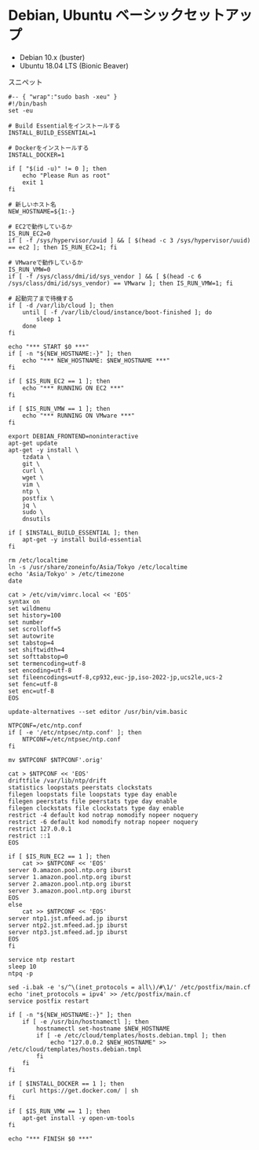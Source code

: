 # Debian, Ubuntu ベーシックセットアップ

* Debian 10.x (buster)
* Ubuntu 18.04 LTS (Bionic Beaver)

スニペット

	#-- { "wrap":"sudo bash -xeu" }
	#!/bin/bash
	set -eu
	
	# Build Essentialをインストールする
	INSTALL_BUILD_ESSENTIAL=1
	
	# Dockerをインストールする
	INSTALL_DOCKER=1
	
	if [ "$(id -u)" != 0 ]; then
		echo "Please Run as root"
		exit 1
	fi
	
	# 新しいホスト名
	NEW_HOSTNAME=${1:-}
	
	# EC2で動作しているか
	IS_RUN_EC2=0
	if [ -f /sys/hypervisor/uuid ] && [ $(head -c 3 /sys/hypervisor/uuid) == ec2 ]; then IS_RUN_EC2=1; fi
	
	# VMwareで動作しているか
	IS_RUN_VMW=0
	if [ -f /sys/class/dmi/id/sys_vendor ] && [ $(head -c 6 /sys/class/dmi/id/sys_vendor) == VMwarw ]; then IS_RUN_VMW=1; fi
	
	# 起動完了まで待機する
	if [ -d /var/lib/cloud ]; then
		until [ -f /var/lib/cloud/instance/boot-finished ]; do
			sleep 1
		done
	fi
	
	echo "*** START $0 ***"
	if [ -n "${NEW_HOSTNAME:-}" ]; then
		echo "*** NEW_HOSTNAME: $NEW_HOSTNAME ***"
	fi
	
	if [ $IS_RUN_EC2 == 1 ]; then
		echo "*** RUNNING ON EC2 ***"
	fi
	
	if [ $IS_RUN_VMW == 1 ]; then
		echo "*** RUNNING ON VMware ***"
	fi
	
	export DEBIAN_FRONTEND=noninteractive
	apt-get update
	apt-get -y install \
		tzdata \
		git \
		curl \
		wget \
		vim \
		ntp \
		postfix \
		jq \
		sudo \
		dnsutils
	
	if [ $INSTALL_BUILD_ESSENTIAL ]; then
		apt-get -y install build-essential
	fi
	
	rm /etc/localtime
	ln -s /usr/share/zoneinfo/Asia/Tokyo /etc/localtime
	echo 'Asia/Tokyo' > /etc/timezone
	date
	
	cat > /etc/vim/vimrc.local << 'EOS'
	syntax on
	set wildmenu
	set history=100
	set number
	set scrolloff=5
	set autowrite
	set tabstop=4
	set shiftwidth=4
	set softtabstop=0
	set termencoding=utf-8
	set encoding=utf-8
	set fileencodings=utf-8,cp932,euc-jp,iso-2022-jp,ucs2le,ucs-2
	set fenc=utf-8
	set enc=utf-8
	EOS
	
	update-alternatives --set editor /usr/bin/vim.basic

	NTPCONF=/etc/ntp.conf
	if [ -e '/etc/ntpsec/ntp.conf' ]; then
		NTPCONF=/etc/ntpsec/ntp.conf
	fi

	mv $NTPCONF $NTPCONF'.orig'

	cat > $NTPCONF << 'EOS'
	driftfile /var/lib/ntp/drift
	statistics loopstats peerstats clockstats
	filegen loopstats file loopstats type day enable
	filegen peerstats file peerstats type day enable
	filegen clockstats file clockstats type day enable
	restrict -4 default kod notrap nomodify nopeer noquery
	restrict -6 default kod nomodify notrap nopeer noquery
	restrict 127.0.0.1 
	restrict ::1
	EOS

	if [ $IS_RUN_EC2 == 1 ]; then
	    cat >> $NTPCONF << 'EOS'
	server 0.amazon.pool.ntp.org iburst
	server 1.amazon.pool.ntp.org iburst
	server 2.amazon.pool.ntp.org iburst
	server 3.amazon.pool.ntp.org iburst
	EOS
	else
	    cat >> $NTPCONF << 'EOS'
	server ntp1.jst.mfeed.ad.jp iburst
	server ntp2.jst.mfeed.ad.jp iburst
	server ntp3.jst.mfeed.ad.jp iburst
	EOS
	fi
	
	service ntp restart
	sleep 10
	ntpq -p

	sed -i.bak -e 's/^\(inet_protocols = all\)/#\1/' /etc/postfix/main.cf
	echo 'inet_protocols = ipv4' >> /etc/postfix/main.cf
	service postfix restart
	
	if [ -n "${NEW_HOSTNAME:-}" ]; then
		if [ -e /usr/bin/hostnamectl ]; then
			hostnamectl set-hostname $NEW_HOSTNAME
			if [ -e /etc/cloud/templates/hosts.debian.tmpl ]; then
				echo "127.0.0.2 $NEW_HOSTNAME" >> /etc/cloud/templates/hosts.debian.tmpl
			fi
		fi
	fi
	
	if [ $INSTALL_DOCKER == 1 ]; then
		curl https://get.docker.com/ | sh
	fi
	
	if [ $IS_RUN_VMW == 1 ]; then
	    apt-get install -y open-vm-tools
	fi
	
	echo "*** FINISH $0 ***"

